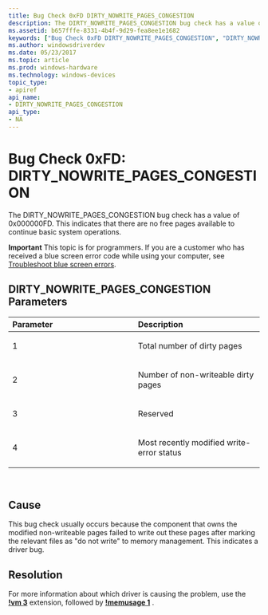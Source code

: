 ```yaml
---
title: Bug Check 0xFD DIRTY_NOWRITE_PAGES_CONGESTION
description: The DIRTY_NOWRITE_PAGES_CONGESTION bug check has a value of 0x000000FD. This indicates that there are no free pages available to continue basic system operations.
ms.assetid: b657fffe-8331-4b4f-9d29-fea8ee1e1682
keywords: ["Bug Check 0xFD DIRTY_NOWRITE_PAGES_CONGESTION", "DIRTY_NOWRITE_PAGES_CONGESTION"]
ms.author: windowsdriverdev
ms.date: 05/23/2017
ms.topic: article
ms.prod: windows-hardware
ms.technology: windows-devices
topic_type:
- apiref
api_name:
- DIRTY_NOWRITE_PAGES_CONGESTION
api_type:
- NA
---
```


# Bug Check 0xFD: DIRTY\_NOWRITE\_PAGES\_CONGESTION


The DIRTY\_NOWRITE\_PAGES\_CONGESTION bug check has a value of 0x000000FD. This indicates that there are no free pages available to continue basic system operations.

**Important** This topic is for programmers. If you are a customer who has received a blue screen error code while using your computer, see [Troubleshoot blue screen errors](http://windows.microsoft.com/windows-10/troubleshoot-blue-screen-errors).

## DIRTY\_NOWRITE\_PAGES\_CONGESTION Parameters


<table>
<colgroup>
<col width="50%" />
<col width="50%" />
</colgroup>
<thead>
<tr class="header">
<th align="left">Parameter</th>
<th align="left">Description</th>
</tr>
</thead>
<tbody>
<tr class="odd">
<td align="left"><p>1</p></td>
<td align="left"><p>Total number of dirty pages</p></td>
</tr>
<tr class="even">
<td align="left"><p>2</p></td>
<td align="left"><p>Number of non-writeable dirty pages</p></td>
</tr>
<tr class="odd">
<td align="left"><p>3</p></td>
<td align="left"><p>Reserved</p></td>
</tr>
<tr class="even">
<td align="left"><p>4</p></td>
<td align="left"><p>Most recently modified write-error status</p></td>
</tr>
</tbody>
</table>

 

Cause
-----

This bug check usually occurs because the component that owns the modified non-writeable pages failed to write out these pages after marking the relevant files as "do not write" to memory management. This indicates a driver bug.

Resolution
----------

For more information about which driver is causing the problem, use the [**!vm 3**](-vm.md) extension, followed by [**!memusage 1**](-memusage.md) .

 

 




